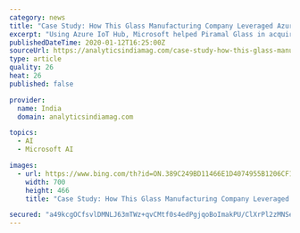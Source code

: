 ```yaml
---
category: news
title: "Case Study: How This Glass Manufacturing Company Leveraged Azure IoT To Get Real-Time Visibility"
excerpt: "Using Azure IoT Hub, Microsoft helped Piramal Glass in acquiring data from sensors on ... We are on-boarding best-of-breed AI companies and academia, to build a partner ecosystem that will develop various predictive and prescriptive AI and machine learning (ML) models,” said Shah. With the smart use of AI and ML, Piramal Glass has been ..."
publishedDateTime: 2020-01-12T16:25:00Z
sourceUrl: https://analyticsindiamag.com/case-study-how-this-glass-manufacturing-company-leveraged-azure-iot-to-get-real-time-visibility/
type: article
quality: 26
heat: 26
published: false

provider:
  name: India
  domain: analyticsindiamag.com

topics:
  - AI
  - Microsoft AI

images:
  - url: https://www.bing.com/th?id=ON.389C249BD11466E1D4074955B1206CF1
    width: 700
    height: 466
    title: "Case Study: How This Glass Manufacturing Company Leveraged Azure IoT To Get Real-Time Visibility"

secured: "a49kcgOCfsvlDMNLJ63mTWz+qvCMtf0s4edPgjqoBoImakPU/ClXrPl2zMNSeFJZJ0eWRqD5gMpNqZ3mJ8KkzgpJI2BOdgN6sTc49ArYcw6o9ZWjlEHCO/WIk1HM1KhH3ie4bm+Lu3zAFo9BwOWdO2Xyeai1zcnjbnv4ylukeKKuTbhxmXWe7LxW7x5VF+vFpZaWoc032a/TIP6jqLcq6SLc3bFCfmSpBknvsSV60WufcFfSjDqNk3O6DkTi0MkSBtL9O5gWDDfGAxOtCERwmA==;CY414jXcQNIjSS/3eECqEA=="
---
```


